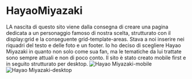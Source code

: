 # HayaoMiyazaki
LA nascita di questo sito viene dalla consegna di creare una pagina dedicata a un personaggio famoso di nostra scelta, strutturato con il display:grid
e la conseguente grid-template-areas. Stava a noi inserire nei riquadri del testo e delle foto e un footer.
Io ho deciso di scegliere Hayao Miyazaki in quanto non solo come sua fan, ma le tematiche da lui trattate sono sempre attuali e non di poco conto.
Il sito è stato creato mobile first e in seguito strutturato per desktop.
![Hayao Miyazaki-mobile](https://github.com/SerenaGigl/Hayao_Miyazaki/blob/main/HayaoMiyazaki-Mobile.png)
![Hayao Miyazaki-desktop](https://github.com/SerenaGigl/Hayao_Miyazaki/blob/main/HayaoMiyazaki-Desk.png)
